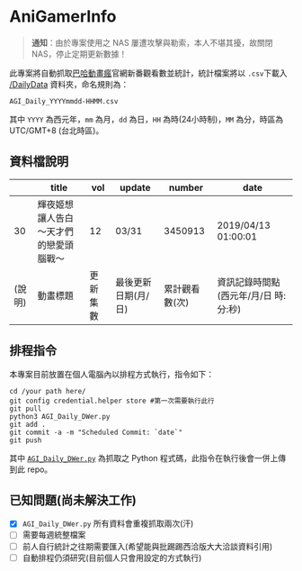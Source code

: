 # AniGamerInfo

> **通知**：由於專案使用之 NAS 屢遭攻擊與勒索，本人不堪其擾，故關閉 NAS，停止定期更新數據！

此專案將自動抓取[巴哈動畫瘋](https://ani.gamer.com.tw)官網新番觀看數並統計，統計檔案將以 `.csv`下載入 [/DailyData](/DailyData) 資料夾，命名規則為：

```
AGI_Daily_YYYYmmdd-HHMM.csv
```

其中 `YYYY` 為西元年，`mm` 為月，`dd` 為日，`HH` 為時(24小時制)，`MM` 為分，時區為 UTC/GMT+8 (台北時區)。

## 資料檔說明

||title|vol|update|number|date|
|---|---|---|---|---|---|
| 30     | 輝夜姬想讓人告白～天才們的戀愛頭腦戰～ | 12   | 03/31  | 3450913 | 2019/04/13 01:00:01 |
|(說明)|動畫標題|更新集數|最後更新日期(月/日)|累計觀看數(次)|資訊記錄時間點 (西元年/月/日 時:分:秒)|

## 排程指令

本專案目前放置在個人電腦內以排程方式執行，指令如下：

```shell
cd /your path here/
git config credential.helper store #第一次需要執行此行
git pull
python3 AGI_Daily_DWer.py
git add .
git commit -a -m "Scheduled Commit: `date`"
git push
```

其中 [`AGI_Daily_DWer.py`](AGI_Daily_DWer.py) 為抓取之 Python 程式碼，此指令在執行後會一併上傳到此 repo。

## 已知問題(尚未解決工作)

- [x] `AGI_Daily_DWer.py` 所有資料會重複抓取兩次(汗)
- [ ] 需要每週統整檔案
- [ ] 前人自行統計之往期需要匯入(希望能與批踢踢西洽版大大洽談資料引用)
- [ ] 自動排程仍須研究(目前個人只會用設定的方式執行)

